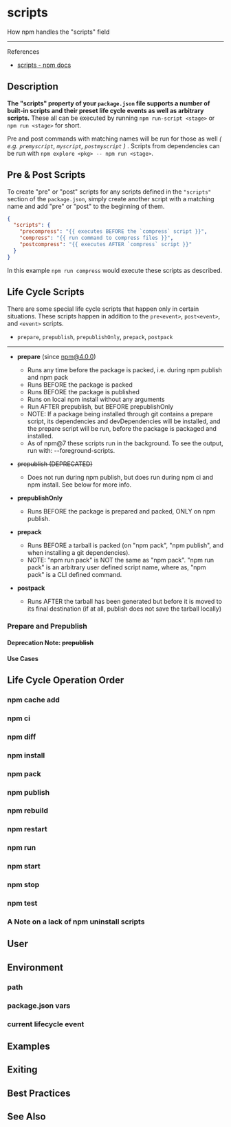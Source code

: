 # scripts

How npm handles the "scripts" field

---

References

- [scripts - npm docs](https://docs.npmjs.com/cli/v7/using-npm/scripts)

## Description

**The "scripts" property of your `package.json` file supports a number of built-in scripts and their preset life cycle events as well as arbitrary scripts.**
These all can be executed by running `npm run-script <stage>` or `npm run <stage>` for short.

Pre and post commands with matching names will be run for those as well
_( e.g. `premyscript`, `myscript`, `postmyscript` )_ .
Scripts from dependencies can be run with `npm explore <pkg> -- npm run <stage>`.

## Pre & Post Scripts

To create "pre" or "post" scripts for any scripts defined in the `"scripts"` section of the `package.json`, simply create another script with a matching name and add "pre" or "post" to the beginning of them.

```json
{
  "scripts": {
    "precompress": "{{ executes BEFORE the `compress` script }}",
    "compress": "{{ run command to compress files }}",
    "postcompress": "{{ executes AFTER `compress` script }}"
  }
}
```

In this example `npm run compress` would execute these scripts as described.

## Life Cycle Scripts

There are some special life cycle scripts that happen only in certain situations.
These scripts happen in addition to the `pre<event>`, `post<event>`, and `<event>` scripts.

- `prepare`, `prepublish`, `prepublishOnly`, `prepack`, `postpack`

---

-   **prepare** (since npm@4.0.0)

    - Runs any time before the package is packed, i.e. during npm publish and npm pack
    - Runs BEFORE the package is packed
    - Runs BEFORE the package is published
    - Runs on local npm install without any arguments
    - Run AFTER prepublish, but BEFORE prepublishOnly
    - NOTE: If a package being installed through git contains a prepare script, its dependencies and devDependencies will be installed, and the prepare script will be run, before the package is packaged and installed.
    - As of npm@7 these scripts run in the background. To see the output, run with: --foreground-scripts.

-   ~~prepublish (DEPRECATED)~~

    -   Does not run during npm publish, but does run during npm ci and npm install.
        See below for more info.

-   **prepublishOnly**

    -   Runs BEFORE the package is prepared and packed, ONLY on npm publish.

-   **prepack**

    -   Runs BEFORE a tarball is packed (on "npm pack", "npm publish", and when installing a git dependencies).
    -   NOTE: "npm run pack" is NOT the same as "npm pack". "npm run pack" is an arbitrary user defined script name, where as, "npm pack" is a CLI defined command.

-   **postpack**

    - Runs AFTER the tarball has been generated but before it is moved to its final destination (if at all, publish does not save the tarball locally)

### Prepare and Prepublish

#### Deprecation Note: ~~prepublish~~

#### Use Cases

## Life Cycle Operation Order

### npm cache add

### npm ci

### npm diff

### npm install

### npm pack

### npm publish

### npm rebuild

### npm restart

### npm run <user defined>

### npm start

### npm stop

### npm test

### A Note on a lack of npm uninstall scripts

## User

## Environment

### path

### package.json vars

### current lifecycle event

## Examples

## Exiting

## Best Practices

## See Also
